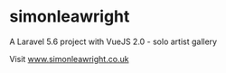 # simonleawright

A Laravel 5.6 project with VueJS 2.0 - solo artist gallery

Visit www.simonleawright.co.uk
